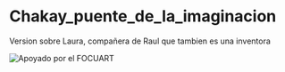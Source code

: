 # Chakay_puente_de_la_imaginacion
Version sobre Laura, compañera de Raul que tambien es una inventora

![Apoyado por el FOCUART](Invent\src\assets\images\focuart.jpg)

